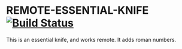 # REMOTE-ESSENTIAL-KNIFE [![Build Status](https://travis-ci.org/rcsole/remote-essential-knife.svg)](https://travis-ci.org/rcsole/remote-essential-knife)

This is an essential knife, and works remote. It adds roman numbers.

